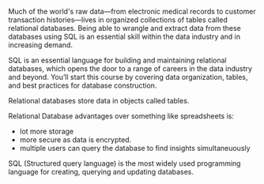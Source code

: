 Much of the world's raw data—from electronic medical records to customer transaction histories—lives in organized collections of tables called relational databases. Being able to wrangle and extract data from these databases using SQL is an essential skill within the data industry and in increasing demand.

SQL is an essential language for building and maintaining relational databases, which opens the door to a range of careers in the data industry and beyond. You’ll start this course by covering data organization, tables, and best practices for database construction.

Relational databases store data in objects called tables. 

Relational Database advantages over something like spreadsheets is:
- lot more storage 
- more secure as data is encrypted. 
- multiple users can query the database to find insights simultaneuously

SQL (Structured query language) is the most widely used programming language for creating, querying and updating databases. 

